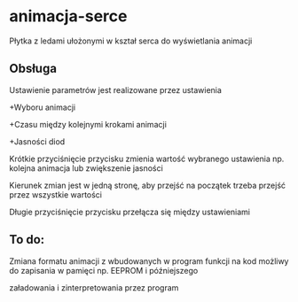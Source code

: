 # animacja-serce
Płytka z ledami ułożonymi w kształ serca
do wyświetlania animacji

## Obsługa
Ustawienie parametrów jest realizowane przez ustawienia

+Wyboru animacji

+Czasu między kolejnymi krokami animacji

+Jasności diod

Krótkie przyciśnięcie przycisku zmienia wartość wybranego ustawienia np. kolejna animacja lub zwiększenie jasności

Kierunek zmian jest w jedną stronę, aby przejść na początek trzeba przejść przez wszystkie wartości

Długie przyciśnięcie przycisku przełącza się między ustawieniami

## To do:

Zmiana formatu animacji z wbudowanych w program funkcji na kod możliwy do zapisania w pamięci np. EEPROM i późniejszego 

załadowania i zinterpretowania przez program
